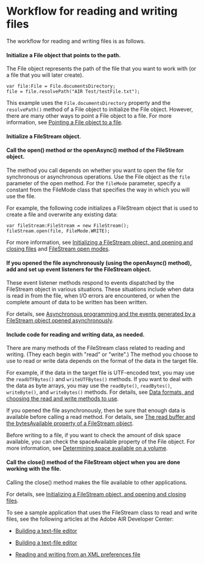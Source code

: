 # Workflow for reading and writing files

The workflow for reading and writing files is as follows.

#### Initialize a File object that points to the path.

The File object represents the path of the file that you want to work with (or a
file that you will later create).

    var file:File = File.documentsDirectory;
    file = file.resolvePath("AIR Test/testFile.txt");

This example uses the `File.documentsDirectory` property and the `resolvePath()`
method of a File object to initialize the File object. However, there are many
other ways to point a File object to a file. For more information, see
[Pointing a File object to a file](./working-with-file-objects-in-air.md#pointing-a-file-object-to-a-file).

#### Initialize a FileStream object.

#### Call the open() method or the openAsync() method of the FileStream object.

The method you call depends on whether you want to open the file for synchronous
or asynchronous operations. Use the File object as the `file` parameter of the
open method. For the `fileMode` parameter, specify a constant from the FileMode
class that specifies the way in which you will use the file.

For example, the following code initializes a FileStream object that is used to
create a file and overwrite any existing data:

    var fileStream:FileStream = new FileStream();
    fileStream.open(file, FileMode.WRITE);

For more information, see
[Initializing a FileStream object, and opening and closing files](./initializing-a-filestream-object-and-opening-and-closing-files.md)
and [FileStream open modes](./filestream-open-modes.md).

#### If you opened the file asynchronously (using the openAsync() method), add and set up event listeners for the FileStream object.

These event listener methods respond to events dispatched by the FileStream
object in various situations. These situations include when data is read in from
the file, when I/O errors are encountered, or when the complete amount of data
to be written has been written.

For details, see
[Asynchronous programming and the events generated by a FileStream object opened asynchronously](./asynchronous-programming-and-the-events-generated-by-a-filestream-object-opened-asynchronously.md).

#### Include code for reading and writing data, as needed.

There are many methods of the FileStream class related to reading and writing.
(They each begin with "read" or "write".) The method you choose to use to read
or write data depends on the format of the data in the target file.

For example, if the data in the target file is UTF-encoded text, you may use the
`readUTFBytes()` and `writeUTFBytes()` methods. If you want to deal with the
data as byte arrays, you may use the `readByte()`, `readBytes()`, `writeByte()`,
and `writeBytes()` methods. For details, see
[Data formats, and choosing the read and write methods to use](./data-formats-and-choosing-the-read-and-write-methods-to-use.md).

If you opened the file asynchronously, then be sure that enough data is
available before calling a read method. For details, see
[The read buffer and the bytesAvailable property of a FileStream object](./the-read-buffer-and-the-bytesavailable-property-of-a-filestream-object.md).

Before writing to a file, if you want to check the amount of disk space
available, you can check the spaceAvailable property of the File object. For
more information, see
[Determining space available on a volume](./working-with-file-objects-in-air.md#determining-space-available-on-a-volume).

#### Call the close() method of the FileStream object when you are done working with the file.

Calling the close() method makes the file available to other applications.

For details, see
[Initializing a FileStream object, and opening and closing files](./initializing-a-filestream-object-and-opening-and-closing-files.md).

To see a sample application that uses the FileStream class to read and write
files, see the following articles at the Adobe AIR Developer Center:

- [Building a text-file editor](https://web.archive.org/web/20090130011935/http://www.adobe.com/devnet/air/flash/quickstart/building_text_editor.html)

- [Building a text-file editor](https://web.archive.org/web/20100817082125/http://www.adobe.com/devnet/air/flex/quickstart/building_text_editor.html)

- [Reading and writing from an XML preferences file](https://web.archive.org/web/20170319130306/http://www.adobe.com/devnet/air/flex/quickstart/articles/xml_prefs.html)

